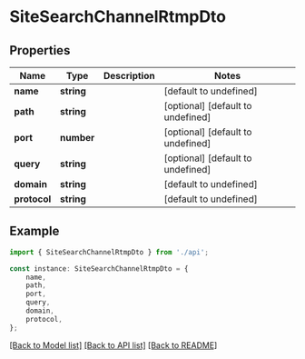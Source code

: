 # SiteSearchChannelRtmpDto


## Properties

Name | Type | Description | Notes
------------ | ------------- | ------------- | -------------
**name** | **string** |  | [default to undefined]
**path** | **string** |  | [optional] [default to undefined]
**port** | **number** |  | [optional] [default to undefined]
**query** | **string** |  | [optional] [default to undefined]
**domain** | **string** |  | [default to undefined]
**protocol** | **string** |  | [default to undefined]

## Example

```typescript
import { SiteSearchChannelRtmpDto } from './api';

const instance: SiteSearchChannelRtmpDto = {
    name,
    path,
    port,
    query,
    domain,
    protocol,
};
```

[[Back to Model list]](../README.md#documentation-for-models) [[Back to API list]](../README.md#documentation-for-api-endpoints) [[Back to README]](../README.md)
